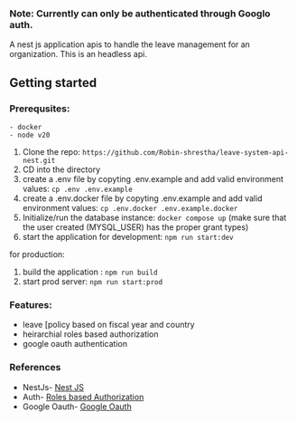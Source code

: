 
### Note: Currently can only be authenticated through Googlo auth.

A nest js application apis to handle the leave management for an organization. This is an headless api.

## Getting started
  ###  Prerequsites: 
    - docker
    - node v20 

1) Clone the repo: ```https://github.com/Robin-shrestha/leave-system-api-nest.git```
2) CD into the directory
3) create a .env file by copyting .env.example and add valid environment values: ```cp .env .env.example```
4) create a .env.docker file by copyting .env.example and add valid environment values: ```cp .env.docker .env.example.docker```
5) Initialize/run the database instance: ```docker compose up``` (make sure that the user created (MYSQL_USER) has the proper grant types)
6) start the application for development: ```npm run start:dev```

for production:
1) build the application : ```npm run build```
2) start prod server: ```npm run start:prod```


### Features:
-  leave [policy based on fiscal year and country
-  heirarchial roles based authorization
-  google oauth authentication 

### References
- NestJs- [Nest JS](https://docs.nestjs.com/)
- Auth- [Roles based Authorization ](https://medium.com/@dev.muhammet.ozen/role-based-access-control-in-nestjs-15c15090e47d)
- Google Oauth- [Google Oauth ](https://medium.com/@flavtech/google-oauth2-authentication-with-nestjs-explained-ab585c53edec)
